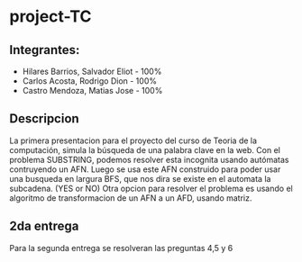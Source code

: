 # project-TC
## Integrantes:

- Hilares Barrios, Salvador Eliot - 100%
- Carlos Acosta, Rodrigo Dion     - 100%
- Castro Mendoza, Matias Jose     - 100%

## Descripcion

La primera presentacion para el proyecto del curso de Teoria de la computación, simula la búsqueda de una palabra clave
en la web. Con el problema SUBSTRING, podemos resolver esta incognita usando autómatas contruyendo un AFN. 
Luego se usa este AFN construido para poder usar una busqueda en largura BFS, que nos dira se existe en el automata la 
subcadena. (YES or NO)
Otra opcion para resolver el problema es usando el algoritmo de transformacion de un AFN a un AFD, usando matriz.

## 2da entrega

Para la segunda entrega se resolveran las preguntas 4,5 y 6
